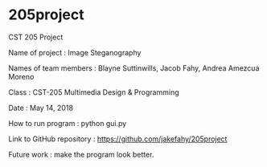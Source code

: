 # 205project
CST 205 Project 

Name of project : Image Steganography

Names of team members : Blayne Suttinwills, Jacob Fahy, Andrea Amezcua Moreno

Class : CST-205 Multimedia Design & Programming

Date : May 14, 2018

How to run program : python gui.py

Link to GitHub repository : https://github.com/jakefahy/205project

Future work : make the program look better.
